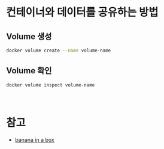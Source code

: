 # 컨테이너와 데이터를 공유하는 방법

## Volume 생성
```bash
docker volume create --name volume-name
```

## Volume 확인
```bash
docker volume inspect volume-name
```

<br/>

# 참고
- [banana in a box](https://override1592.tistory.com/26)
